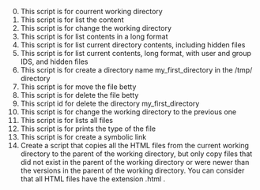0. This script is for courrent working directory
1. This script is for list the content
2. This script is for change the working directory
3. This script is for list contents in a long format
4. This script is for list current directory contents, including hidden files
5. This script is for list current contents, long format, with user and group IDS, and hidden files
6. This script is for create a directory name my_first_directory in the /tmp/ directory
7. This script is for move the file betty
8. This script is for delete the file betty
9. This script id for delete the directory my_first_directory
10. This script is for change the working directory to the previous one
11. This script is for lists all files
12. This script is for prints the type of the file
13. This script is for create a symbolic link
14. Create a script that copies all the HTML files from the current working directory to the parent of the working directory, but only copy files that did not exist in the parent of the working directory or were newer than the versions in the parent of the working directory. You can consider that all HTML files have the extension .html .